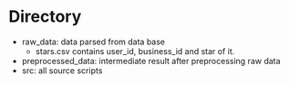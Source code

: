 # Directory
* raw_data: data parsed from data base
    * stars.csv contains user_id, business_id and star of it. 
* preprocessed_data: intermediate result after preprocessing raw data
* src: all source scripts
